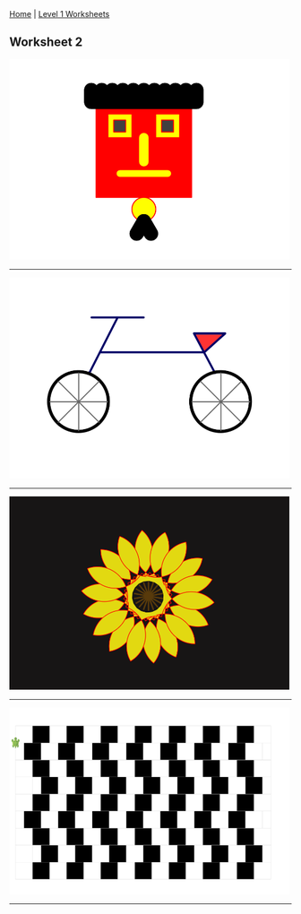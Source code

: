 <div class="nav">
  <a href="/index.html">Home</a> | <a href="index.html">Level 1 Worksheets</a>
</div>

## Worksheet 2

<img src="w2pics/face.png" width="500"/>
<hr/>
<img src="w2pics/cycle.png" width="500"/>
<hr/>
<img src="w2pics/sunflower.png" width="500"/>
<hr/>
<img src="w2pics/illusion.png" width="500"/>
<hr/>
